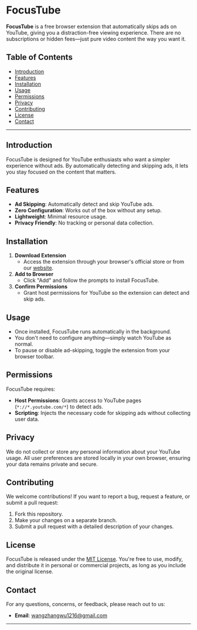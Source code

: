 # FocusTube

**FocusTube** is a free browser extension that automatically skips ads on YouTube, giving you a distraction-free viewing experience. There are no subscriptions or hidden fees—just pure video content the way you want it.

## Table of Contents
- [Introduction](#introduction)
- [Features](#features)
- [Installation](#installation)
- [Usage](#usage)
- [Permissions](#permissions)
- [Privacy](#privacy)
- [Contributing](#contributing)
- [License](#license)
- [Contact](#contact)

---

## Introduction
FocusTube is designed for YouTube enthusiasts who want a simpler experience without ads. By automatically detecting and skipping ads, it lets you stay focused on the content that matters.

## Features
- **Ad Skipping**: Automatically detect and skip YouTube ads.
- **Zero Configuration**: Works out of the box without any setup.
- **Lightweight**: Minimal resource usage.
- **Privacy Friendly**: No tracking or personal data collection.

## Installation
1. **Download Extension**  
   - Access the extension through your browser's official store or from our [website](#).
2. **Add to Browser**  
   - Click "Add" and follow the prompts to install FocusTube.
3. **Confirm Permissions**  
   - Grant host permissions for YouTube so the extension can detect and skip ads.

## Usage
- Once installed, FocusTube runs automatically in the background.
- You don't need to configure anything—simply watch YouTube as normal.
- To pause or disable ad-skipping, toggle the extension from your browser toolbar.

## Permissions
FocusTube requires:
- **Host Permissions**: Grants access to YouTube pages (`*://*.youtube.com/*`) to detect ads.  
- **Scripting**: Injects the necessary code for skipping ads without collecting user data.

## Privacy
We do not collect or store any personal information about your YouTube usage. All user preferences are stored locally in your own browser, ensuring your data remains private and secure.

## Contributing
We welcome contributions! If you want to report a bug, request a feature, or submit a pull request:
1. Fork this repository.
2. Make your changes on a separate branch.
3. Submit a pull request with a detailed description of your changes.

## License
FocusTube is released under the [MIT License](LICENSE). You're free to use, modify, and distribute it in personal or commercial projects, as long as you include the original license.

## Contact
For any questions, concerns, or feedback, please reach out to us:
- **Email**: [wangzhangwu1216@gmail.com](mailto:wangzhangwu1216@gmail.com)

---
